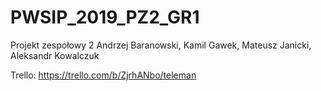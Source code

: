 # PWSIP_2019_PZ2_GR1
Projekt zespołowy 2
Andrzej Baranowski, Kamil Gawek, Mateusz Janicki, Aleksandr Kowalczuk

Trello: https://trello.com/b/ZjrhANbo/teleman
